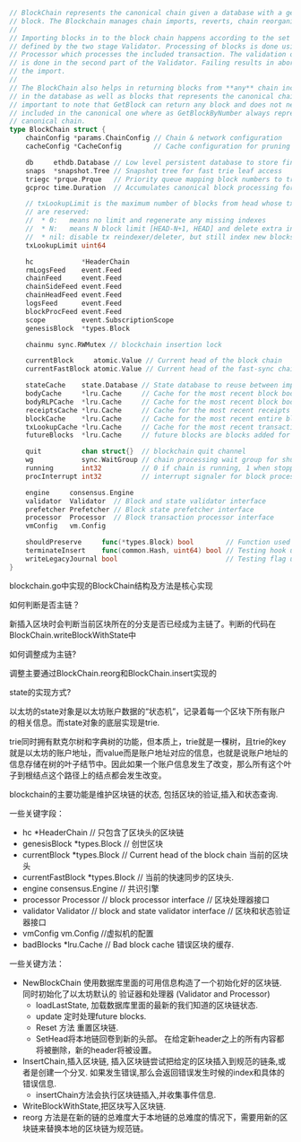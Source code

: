 ```go
// BlockChain represents the canonical chain given a database with a genesis
// block. The Blockchain manages chain imports, reverts, chain reorganisations.
//
// Importing blocks in to the block chain happens according to the set of rules
// defined by the two stage Validator. Processing of blocks is done using the
// Processor which processes the included transaction. The validation of the state
// is done in the second part of the Validator. Failing results in aborting of
// the import.
//
// The BlockChain also helps in returning blocks from **any** chain included
// in the database as well as blocks that represents the canonical chain. It's
// important to note that GetBlock can return any block and does not need to be
// included in the canonical one where as GetBlockByNumber always represents the
// canonical chain.
type BlockChain struct {
    chainConfig *params.ChainConfig // Chain & network configuration
    cacheConfig *CacheConfig        // Cache configuration for pruning

    db     ethdb.Database // Low level persistent database to store final content in
    snaps  *snapshot.Tree // Snapshot tree for fast trie leaf access
    triegc *prque.Prque   // Priority queue mapping block numbers to tries to gc
    gcproc time.Duration  // Accumulates canonical block processing for trie dumping

    // txLookupLimit is the maximum number of blocks from head whose tx indices
    // are reserved:
    //  * 0:   means no limit and regenerate any missing indexes
    //  * N:   means N block limit [HEAD-N+1, HEAD] and delete extra indexes
    //  * nil: disable tx reindexer/deleter, but still index new blocks
    txLookupLimit uint64

    hc            *HeaderChain
    rmLogsFeed    event.Feed
    chainFeed     event.Feed
    chainSideFeed event.Feed
    chainHeadFeed event.Feed
    logsFeed      event.Feed
    blockProcFeed event.Feed
    scope         event.SubscriptionScope
    genesisBlock  *types.Block

    chainmu sync.RWMutex // blockchain insertion lock

    currentBlock     atomic.Value // Current head of the block chain
    currentFastBlock atomic.Value // Current head of the fast-sync chain (may be above the block chain!)

    stateCache    state.Database // State database to reuse between imports (contains state cache)
    bodyCache     *lru.Cache     // Cache for the most recent block bodies
    bodyRLPCache  *lru.Cache     // Cache for the most recent block bodies in RLP encoded format
    receiptsCache *lru.Cache     // Cache for the most recent receipts per block
    blockCache    *lru.Cache     // Cache for the most recent entire blocks
    txLookupCache *lru.Cache     // Cache for the most recent transaction lookup data.
    futureBlocks  *lru.Cache     // future blocks are blocks added for later processing

    quit          chan struct{}  // blockchain quit channel
    wg            sync.WaitGroup // chain processing wait group for shutting down
    running       int32          // 0 if chain is running, 1 when stopped
    procInterrupt int32          // interrupt signaler for block processing

    engine     consensus.Engine
    validator  Validator  // Block and state validator interface
    prefetcher Prefetcher // Block state prefetcher interface
    processor  Processor  // Block transaction processor interface
    vmConfig   vm.Config

    shouldPreserve     func(*types.Block) bool        // Function used to determine whether should preserve the given block.
    terminateInsert    func(common.Hash, uint64) bool // Testing hook used to terminate ancient receipt chain insertion.
    writeLegacyJournal bool                           // Testing flag used to flush the snapshot journal in legacy format.
}
```

blockchain.go中实现的BlockChain结构及方法是核心实现

如何判断是否主链？

新插入区块时会判断当前区块所在的分支是否已经成为主链了。判断的代码在BlockChain.writeBlockWithState中

如何调整成为主链?

调整主要通过BlockChain.reorg和BlockChain.insert实现的

state的实现方式?

以太坊的state对象是以太坊账户数据的“状态机”，记录着每一个区块下所有账户的相关信息。而state对象的底层实现是trie.

trie同时拥有默克尔树和字典树的功能，但本质上，trie就是一棵树，且trie的key就是以太坊的账户地址，而value而是账户地址对应的信息，也就是说账户地址的信息存储在树的叶子结节中。因此如果一个账户信息发生了改变，那么所有这个叶子到根结点这个路径上的结点都会发生改变。

blockchain的主要功能是维护区块链的状态, 包括区块的验证,插入和状态查询.

一些关键字段：

* hc            \*HeaderChain        // 只包含了区块头的区块链
* genesisBlock  \*types.Block        // 创世区块
* currentBlock     \*types.Block // Current head of the block chain 当前的区块头
* currentFastBlock \*types.Block // 当前的快速同步的区块头.
* engine    consensus.Engine    // 共识引擎
* processor Processor // block processor interface  // 区块处理器接口
* validator Validator // block and state validator interface // 区块和状态验证器接口
* vmConfig  vm.Config //虚拟机的配置
* badBlocks \*lru.Cache // Bad block cache  错误区块的缓存.

一些关键方法：

* NewBlockChain 使用数据库里面的可用信息构造了一个初始化好的区块链. 同时初始化了以太坊默认的 验证器和处理器 \(Validator and Processor\)
  * loadLastState, 加载数据库里面的最新的我们知道的区块链状态. 
  * update 定时处理future blocks.
  * Reset 方法 重置区块链.
  * SetHead将本地链回卷到新的头部。 在给定新header之上的所有内容都将被删除，新的header将被设置。
* InsertChain,插入区块链, 插入区块链尝试把给定的区块插入到规范的链条,或者是创建一个分叉. 如果发生错误,那么会返回错误发生时候的index和具体的错误信息.
  * insertChain方法会执行区块链插入,并收集事件信息.
* WriteBlockWithState,把区块写入区块链.
* reorg 方法是在新的链的总难度大于本地链的总难度的情况下，需要用新的区块链来替换本地的区块链为规范链。



